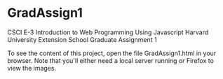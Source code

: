 # GradAssign1

CSCI E-3 Introduction to Web Programming Using Javascript
Harvard University Extension School 
Graduate Assignment 1

To see the content of this project, open the file GradAssign1.html in your browser. Note that you'll either need a local 
server running or Firefox to view the images.  

